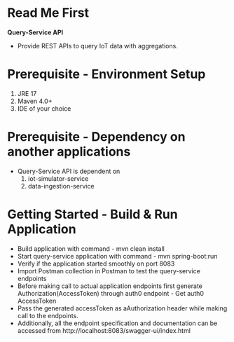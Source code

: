 # Read Me First

**Query-Service API**

* Provide REST APIs to query IoT data with aggregations.

# Prerequisite - Environment Setup
1. JRE 17
2. Maven 4.0+
3. IDE of your choice
# Prerequisite - Dependency on another applications
* Query-Service API is dependent on 
  1. iot-simulator-service 
  2. data-ingestion-service
  
# Getting Started - Build & Run Application
* Build application with command - mvn clean install
* Start query-service application with command - mvn spring-boot:run
* Verify if the application started smoothly on port 8083
* Import Postman collection in Postman to test the query-service endpoints
* Before making call to actual application endpoints first generate Authorization(AccessToken) through auth0 endpoint - Get auth0 AccessToken
* Pass the generated accessToken as aAuthorization header while making call to the endpoints.
* Additionally, all the endpoint specification and documentation can be accessed from http://localhost:8083/swagger-ui/index.html

